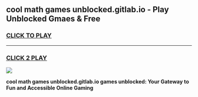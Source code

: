 
## cool math games unblocked.gitlab.io - Play Unblocked Gmaes & Free
<h3>
<a href="https://premium.freeplayer.one?title=cool_math_games_unblocked.gitlab.io&ref=19F">CLICK TO PLAY</a></h3>
<hr>

<h3>
<a href="https://premium.freeplayer.one?title=cool_math_games_unblocked.gitlab.io&ref=19F">CLICK 2 PLAY</a>
  
</h3>

<a href="https://premium.freeplayer.one?title=cool_math_games_unblocked.gitlab.io&ref=19F/"><img src="https://clearcache.store/games.png"></a>


**cool math games unblocked.gitlab.io games unblocked: Your Gateway to Fun and Accessible Online Gaming**
